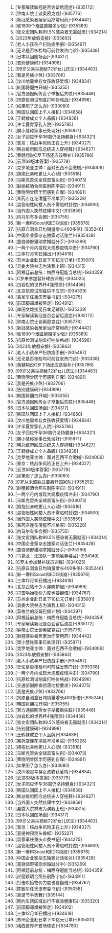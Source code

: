 
1. [专家解读新冠是否会留后遗症]-[935172]
1. [钟南山院士谈奥密克戎]-[935776]
1. [新冠感染者居家治疗常用药]-[934442]
1. [收1800个烟盒能赚多少钱]-[935389]
1. [张文宏团队称99.5%感染者无需就医]-[934214]
1. [2023年放假安排]-[935863]
1. [老人小孩孕产妇防疫手册]-[935497]
1. [无论是否核检均可前往发热门诊]-[935338]
1. [日本队回国场面]-[934317]
1. [告别健康码]-[934998]
1. [99岁父亲拄拐给72岁女儿庆生]-[934483]
1. [我是羌族小煞]-[933706]
1. [汶川地震幸存女孩收获爱情]-[934834]
1. [韩国将翻拍开端]-[935355]
1. [官方通报网传女子举报后失联]-[935448]
1. [抗原检测试剂盒打响价格战]-[934696]
1. [如果阳了怎么办]-[933080]
1. [韩国队回国上千人接机]-[934858]
1. [王鹤棣成立个人品牌]-[934838]
1. [许半夏胃穿孔入院]-[935785]
1. [樊小慧称家事已处理好]-[935871]
1. [女子回应怀孕36周仍坚持健身]-[934321]
1. [普京：核战争风险正在上升]-[934027]
1. [韩总统府回应总统夫人穿拖鞋]-[934627]
1. [黄健翔说C罗下场还应该替补]-[935786]
1. [云顶S8版本答案]-[935779]
1. [克罗地亚主帅：面对巴西不会缴械]-[934006]
1. [拥抱比亲吻更让人心动]-[933518]
1. [马斯克暂失全球首富头衔]-[934073]
1. [赵丽颖晒合照告别陈宇宙]-[934911]
1. [黄晓明曾因学历感到自卑]-[934891]
1. [某药店连花清瘟不准单买]-[935228]
1. [混管阳性同楼人员不需临时封控]-[934900]
1. [当外国人突然炫耀中文]-[933859]
1. [内马尔有多会撩]-[935755]
1. [新一爆料Scout和EDG谈崩]-[935676]
1. [抗原自测盒日均销量增长400多倍]-[935246]
1. [中国企业家杂志独家对话张兰]-[935428]
1. [童骁骑野猫刚求婚就分手]-[935269]
1. [一两个月内或现大规模疫情冲击]-[934790]
1. [三体12月10日播出]-[934618]
1. [苏州企业赴日拿下10亿元订单]-[935001]
1. [县委大院林志为演我上班]-[934315]
1. [阿根廷前总统：梅西夺冠能当总统]-[934359]
1. [C罗未参加替补球员训练]-[934025]
1. [白岩松的世界杯4强预测]-[934456]
1. [北京抗原试剂盒供不应求]-[934329]
1. [袁家军任重庆市委书记]-[934275]
1. [前国脚郑斌被带走]-[934912]
1. [岸田文雄接见日本足球队]-[935309]
1. [专家解读新冠是否会留后遗症]-[935172]
1. [钟南山院士谈奥密克戎]-[935776]
1. [新冠感染者居家治疗常用药]-[934442]
1. [收1800个烟盒能赚多少钱]-[935389]
1. [抗原检测试剂盒打响价格战]-[934696]
1. [2023年放假安排]-[935863]
1. [老人小孩孕产妇防疫手册]-[935497]
1. [无论是否核检均可前往发热门诊]-[935338]
1. [黄健翔说C罗下场还应该替补]-[935786]
1. [99岁父亲拄拐给72岁女儿庆生]-[934483]
1. [黄晓明曾因学历感到自卑]-[934891]
1. [我是羌族小煞]-[933706]
1. [告别健康码]-[934998]
1. [韩国将翻拍开端]-[935355]
1. [官方通报网传女子举报后失联]-[935448]
1. [日本队回国场面]-[934317]
1. [韩国队回国上千人接机]-[934858]
1. [汶川地震幸存女孩收获爱情]-[934834]
1. [许半夏胃穿孔入院]-[935785]
1. [女子回应怀孕36周仍坚持健身]-[934321]
1. [樊小慧称家事已处理好]-[935871]
1. [韩总统府回应总统夫人穿拖鞋]-[934627]
1. [王鹤棣成立个人品牌]-[934838]
1. [克罗地亚主帅：面对巴西不会缴械]-[934006]
1. [普京：核战争风险正在上升]-[934027]
1. [云顶S8版本答案]-[935779]
1. [如果阳了怎么办]-[933080]
1. [C罗从未威胁过要离开国家队]-[935292]
1. [赵丽颖晒合照告别陈宇宙]-[934911]
1. [一两个月内或现大规模疫情冲击]-[934790]
1. [马斯克暂失全球首富头衔]-[934073]
1. [拥抱比亲吻更让人心动]-[933518]
1. [混管阳性同楼人员不需临时封控]-[934900]
1. [当外国人突然炫耀中文]-[933859]
1. [某药店连花清瘟不准单买]-[935228]
1. [内马尔有多会撩]-[935755]
1. [张文宏团队称99.5%感染者无需就医]-[934214]
1. [中国企业家杂志独家对话张兰]-[935428]
1. [童骁骑野猫刚求婚就分手]-[935269]
1. [马克龙：法国队一定能赢英格兰]-[934149]
1. [C罗未参加替补球员训练]-[934025]
1. [抗原自测盒日均销量增长400多倍]-[935246]
1. [新一爆料Scout和EDG谈崩]-[935676]
1. [三体12月10日播出]-[934618]
1. [北京西站不少人穿防护服]-[934999]
1. [打击哄抬物价力度也要翻倍]-[934767]
1. [苏州企业赴日拿下10亿元订单]-[935001]
1. [县委大院林志为演我上班]-[934315]
1. [英格兰的反姆巴佩计划]-[934397]
1. [阿根廷前总统：梅西夺冠能当总统]-[934359]
1. [专家解读新冠是否会留后遗症]-[935172]
1. [钟南山院士谈奥密克戎]-[935776]
1. [新冠感染者居家治疗常用药]-[934442]
1. [樊小慧称家事已处理好]-[935871]
1. [克罗地亚主帅：面对巴西不会缴械]-[934006]
1. [2023年放假安排]-[935863]
1. [老人小孩孕产妇防疫手册]-[935497]
1. [无论是否核检均可前往发热门诊]-[935338]
1. [一两个月内或现大规模疫情冲击]-[934790]
1. [抗原检测试剂盒打响价格战]-[934696]
1. [交通部删除查验落地检要求]-[934075]
1. [我是羌族小煞]-[933706]
1. [抗原自测盒日均销量增长400多倍]-[935246]
1. [韩国将翻拍开端]-[935355]
1. [官方通报网传女子举报后失联]-[935448]
1. [白岩松的世界杯4强预测]-[934456]
1. [张文宏团队称99.5%感染者无需就医]-[934214]
1. [告别健康码]-[934998]
1. [王鹤棣成立个人品牌]-[934838]
1. [某药店连花清瘟不准单买]-[935228]
1. [拥抱比亲吻更让人心动]-[933518]
1. [马斯克暂失全球首富头衔]-[934073]
1. [黄晓明曾因学历感到自卑]-[934891]
1. [如果阳了怎么办]-[933080]
1. [汶川地震幸存女孩收获爱情]-[934834]
1. [云顶S8版本答案]-[935779]
1. [女子回应怀孕36周仍坚持健身]-[934321]
1. [韩国队回国上千人接机]-[934858]
1. [韩总统府回应总统夫人穿拖鞋]-[934627]
1. [当外国人突然炫耀中文]-[933859]
1. [县委大院林志为演我上班]-[934315]
1. [日本队回国场面]-[934317]
1. [99岁父亲拄拐给72岁女儿庆生]-[934483]
1. [普京：核战争风险正在上升]-[934027]
1. [喜提神预测头像框]-[935227]
1. [袁家军任重庆市委书记]-[934275]
1. [混管阳性同楼人员不需临时封控]-[934900]
1. [新一爆料Scout和EDG谈崩]-[935676]
1. [中国企业家杂志独家对话张兰]-[935428]
1. [童骁骑野猫刚求婚就分手]-[935269]
1. [阿根廷前总统：梅西夺冠能当总统]-[934359]
1. [赵丽颖晒合照告别陈宇宙]-[934911]
1. [打击哄抬物价力度也要翻倍]-[934767]
1. [陈敏尔任天津市委书记]-[935058]
1. [圣诞节手势舞]-[935144]
1. [网约车跨区域出行不查验健康码]-[935320]
1. [前国脚郑斌被带走]-[934912]
1. [三体12月10日播出]-[934618]
1. [苏州企业赴日拿下10亿元订单]-[935001]
1. [梅西世界杯首场球衣]-[934780]